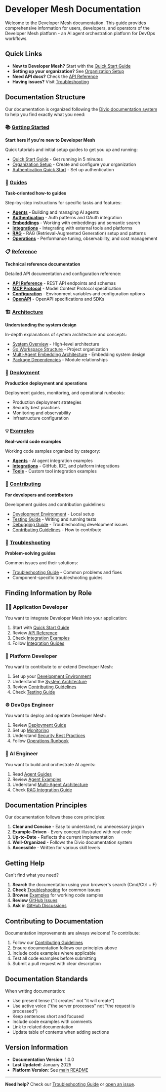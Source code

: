 # Developer Mesh Documentation

Welcome to the Developer Mesh documentation. This guide provides comprehensive information for users, developers, and operators of the Developer Mesh platform - an AI agent orchestration platform for DevOps workflows.

## Quick Links

- **New to Developer Mesh?** Start with the [Quick Start Guide](getting-started/quick-start-guide.md)
- **Setting up your organization?** See [Organization Setup](getting-started/organization-setup.md)
- **Need API docs?** Check the [API Reference](reference/api/)
- **Having issues?** Visit [Troubleshooting](troubleshooting/)

## Documentation Structure

Our documentation is organized following the [Divio documentation system](https://documentation.divio.com/) to help you find exactly what you need:

### 📚 [Getting Started](getting-started/)
**Start here if you're new to Developer Mesh**

Quick tutorials and initial setup guides to get you up and running:
- [Quick Start Guide](getting-started/quick-start-guide.md) - Get running in 5 minutes
- [Organization Setup](getting-started/organization-setup.md) - Create and configure your organization
- [Authentication Quick Start](getting-started/authentication-quick-start.md) - Set up authentication

### 📖 [Guides](guides/)
**Task-oriented how-to guides**

Step-by-step instructions for specific tasks and features:

- **[Agents](guides/agents/)** - Building and managing AI agents
- **[Authentication](guides/authentication/)** - Auth patterns and OAuth integration
- **[Embeddings](guides/embeddings/)** - Working with embeddings and semantic search
- **[Integrations](guides/integrations/)** - Integrating with external tools and platforms
- **[RAG](guides/rag/)** - RAG (Retrieval-Augmented Generation) setup and patterns
- **[Operations](guides/operations/)** - Performance tuning, observability, and cost management

### 📋 [Reference](reference/)
**Technical reference documentation**

Detailed API documentation and configuration reference:

- **[API Reference](reference/api/)** - REST API endpoints and schemas
- **[MCP Protocol](reference/mcp-protocol/)** - Model Context Protocol specification
- **[Configuration](reference/configuration/)** - Environment variables and configuration options
- **[OpenAPI](reference/openapi/)** - OpenAPI specifications and SDKs

### 🏗️ [Architecture](architecture/)
**Understanding the system design**

In-depth explanations of system architecture and concepts:
- [System Overview](architecture/system-overview.md) - High-level architecture
- [Go Workspace Structure](architecture/go-workspace-structure.md) - Project organization
- [Multi-Agent Embedding Architecture](architecture/multi-agent-embedding-architecture.md) - Embedding system design
- [Package Dependencies](architecture/package-dependencies.md) - Module relationships

### 🚀 [Deployment](deployment/)
**Production deployment and operations**

Deployment guides, monitoring, and operational runbooks:
- Production deployment strategies
- Security best practices
- Monitoring and observability
- Infrastructure configuration

### 💡 [Examples](examples/)
**Real-world code examples**

Working code samples organized by category:
- **[Agents](examples/agents/)** - AI agent integration examples
- **[Integrations](examples/integrations/)** - GitHub, IDE, and platform integrations
- **[Tools](examples/tools/)** - Custom tool integration examples

### 🤝 [Contributing](contributing/)
**For developers and contributors**

Development guides and contribution guidelines:
- [Development Environment](contributing/development-environment.md) - Local setup
- [Testing Guide](contributing/testing-guide.md) - Writing and running tests
- [Debugging Guide](contributing/debugging-guide.md) - Troubleshooting development issues
- [Contributing Guidelines](contributing/CONTRIBUTING.md) - How to contribute

### 🔧 [Troubleshooting](troubleshooting/)
**Problem-solving guides**

Common issues and their solutions:
- [Troubleshooting Guide](troubleshooting/README.md) - Common problems and fixes
- Component-specific troubleshooting guides

## Finding Information by Role

### 👨‍💻 Application Developer
You want to integrate Developer Mesh into your application:
1. Start with [Quick Start Guide](getting-started/quick-start-guide.md)
2. Review [API Reference](reference/api/)
3. Check [Integration Examples](examples/integrations/)
4. Follow [Integration Guides](guides/integrations/)

### 🔧 Platform Developer
You want to contribute to or extend Developer Mesh:
1. Set up your [Development Environment](contributing/development-environment.md)
2. Understand the [System Architecture](architecture/system-overview.md)
3. Review [Contributing Guidelines](contributing/CONTRIBUTING.md)
4. Check [Testing Guide](contributing/testing-guide.md)

### ⚙️ DevOps Engineer
You want to deploy and operate Developer Mesh:
1. Review [Deployment Guide](deployment/)
2. Set up [Monitoring](deployment/monitoring.md)
3. Understand [Security Best Practices](deployment/security.md)
4. Follow [Operations Runbook](deployment/operations-runbook.md)

### 🤖 AI Engineer
You want to build and orchestrate AI agents:
1. Read [Agent Guides](guides/agents/)
2. Review [Agent Examples](examples/agents/)
3. Understand [Multi-Agent Architecture](architecture/multi-agent-embedding-architecture.md)
4. Check [RAG Integration Guide](guides/rag/)

## Documentation Principles

Our documentation follows these core principles:

1. **Clear and Concise** - Easy to understand, no unnecessary jargon
2. **Example-Driven** - Every concept illustrated with real code
3. **Up-to-Date** - Reflects the current implementation
4. **Well-Organized** - Follows the Divio documentation system
5. **Accessible** - Written for various skill levels

## Getting Help

Can't find what you need?

1. **Search** the documentation using your browser's search (Cmd/Ctrl + F)
2. **Check** [Troubleshooting](troubleshooting/) for common issues
3. **Browse** [Examples](examples/) for working code samples
4. **Review** [GitHub Issues](https://github.com/developer-mesh/developer-mesh/issues)
5. **Ask** in [GitHub Discussions](https://github.com/developer-mesh/developer-mesh/discussions)

## Contributing to Documentation

Documentation improvements are always welcome! To contribute:

1. Follow our [Contributing Guidelines](contributing/CONTRIBUTING.md)
2. Ensure documentation follows our principles above
3. Include code examples where applicable
4. Test all code examples before submitting
5. Submit a pull request with clear description

## Documentation Standards

When writing documentation:

- Use present tense ("it creates" not "it will create")
- Use active voice ("the server processes" not "the request is processed")
- Keep sentences short and focused
- Include code examples with comments
- Link to related documentation
- Update table of contents when adding sections

## Version Information

- **Documentation Version**: 1.0.0
- **Last Updated**: January 2025
- **Platform Version**: See [main README](../README.md)

---

**Need help?** Check our [Troubleshooting Guide](troubleshooting/) or [open an issue](https://github.com/developer-mesh/developer-mesh/issues).
